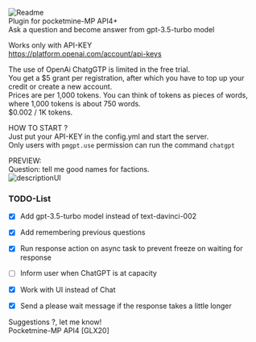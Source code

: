 ![Readme](https://user-images.githubusercontent.com/79281788/230729315-414e95a9-9d1e-4df9-adbc-40a72cf16a20.png)<br>
Plugin for pocketmine-MP API4+<br>
Ask a question and become answer from gpt-3.5-turbo model<br>

Works only with API-KEY<br>
https://platform.openai.com/account/api-keys<br>

The use of OpenAi ChatgGTP is limited in the free trial.<br>
You get a $5 grant per registration, after which you have to top up your credit or create a new account.<br>
Prices are per 1,000 tokens. You can think of tokens as pieces of words, where 1,000 tokens is about 750 words.<br>
$0.002 / 1K tokens.<br>

HOW TO START ?<br>
Just put your API-KEY in the config.yml and start the server.<br>
Only users with ```pmgpt.use``` permission can run the command ```chatgpt```<br>


PREVIEW:<br>
Question: tell me good names for factions.<br>
![descriptionUI](https://user-images.githubusercontent.com/79281788/231010759-e0425c13-3ddf-4c12-852e-c556e5a8bd20.png)<br>


### TODO-List
- [x] Add gpt-3.5-turbo model instead of text-davinci-002
- [x] Add remembering previous questions
- [x] Run response action on async task to prevent freeze on waiting for response
- [ ] Inform user when ChatGPT is at capacity
- [x] Work with UI instead of Chat 
- [x] Send a please wait message if the response takes a little longer


Suggestions ?, let me know!<br>
Pocketmine-MP API4 [GLX20]<br>

